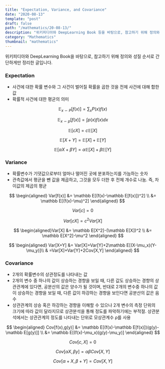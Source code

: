 ```yaml
---
title: "Expectation, Variance, and Covariance"
date: "2020-08-13"
template: "post"
draft: false
path: "/mathematics/20-08-13/"
description: "위키피디아와 DeepLearning Book 등을 바탕으로, 참고하기 위해 정의와 성질 순서로 간단하게만 정리한 글입니다.사건에 대한 확률 변수와 그 사건이 벌어질 확률을 곱한 것을 전체 사건에 대해 합한 값 - 확률적 사건에 대한 평균의 의미로 생각할 수 있다. 이 경우 '모 평균'으로 다룰 수 있다."
category: "Mathematics"
thumbnail: "mathematics"
---
```


위키피디아와 DeepLearning Book을 바탕으로, 참고하기 위해 정의와 성질 순서로 간단하게만 정리한 글입니다.

### Expectation

- 사건에 대한 확률 변수와 그 사건이 벌어질 확률을 곱한 것을 전체 사건에 대해 합한 값
- 확률적 사건에 대한 평균의 의미


$$
\mathbb E_{x \backsim P}[f(x)] = \sum_x P(x)f(x)
$$

$$
\mathbb E_{x \backsim p}[f(x)] = \int p(x)f(x)dx
$$


$$
\mathbb E[cX] = c\mathbb E[X] 
$$

$$
\mathbb E[X+Y] = \mathbb E[X] + \mathbb E[Y]  
$$

$$
\mathbb E[\alpha X+ \beta Y] = \alpha\mathbb E[X] + \beta\mathbb E[Y] 
$$

### Variance

- 확률변수가 기댓값으로부터 얼마나 떨어진 곳에 분포하는지를 가늠하는 숫자
- 관측값에서 평균을 뺀 값을 제곱하고, 그것을 모두 더한 후 전체 개수로 나눔. 즉, 차이값의 제곱의 평균


$$
\begin{aligned}
Var[f(x)] 
&= \mathbb E[(f(x)-\mathbb E[f(x)])^2] \\
&= \mathbb E[(f(x)-\mu)^2]
\end{aligned}
$$

$$
Var[c] = 0
$$

$$
Var[cX]=c^2Var[X]
$$

$$
\begin{aligned}Var[X] 
&= \mathbb E[X^2]-(\mathbb E[X])^2 \\ 
&= \mathbb E[X^2]-\mu^2
\end{aligned}
$$

$$
\begin{aligned}
Var[X+Y] 
&= Var[X]+Var[Y]+2\mathbb E[(X-\mu_x)(Y-\mu_y)]\\
& =Var[X]+Var[Y]+2Cov[X,Y]
\end{aligned}
$$

### Covariance

- 2개의 확률변수의 상관정도를 나타내는 값
- 2개의 변수 중 하나의 값이 상승하는 경향을 보일 때, 다른 값도 상승하는 경향의 상관관계에 있다면, 공분산의 값은 양수가 될 것이며, 반대로 2개의 변수중 하나의 값이 상승하는 경향을 보일 때, 다른 값이 하강하는 경향을 보인다면 공분산의 값은 음수
- 상관관계의 상승 혹은 하강하는 경향을 이해할 수 있으나 2개 변수의 측정 단위의 크기에 따라 값이 달라지므로 상관분석을 통해 정도를 파악하기에는 부적절. 상관분석에서는 상관관계의 정도를 나타내는 단위로 모상관계수 ρ를 사용


$$
\begin{aligned}
Cov[f(x),g(y)] 
&= \mathbb E[(f(x)-\mathbb E[f(x)])(g(y)-\mathbb E[g(y)]] \\
&= \mathbb E[(f(x)-\mu_x)(g(y)-\mu_y)] 
\end{aligned}
$$

$$
Cov[c,X] = 0
$$

$$
Cov[\alpha X, \beta y] = \alpha \beta Cov[X,Y]
$$

$$
Cov[\alpha+X,\beta+Y] = Cov[X,Y]
$$